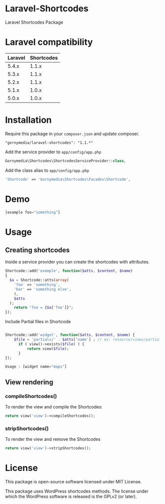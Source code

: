 Laravel-Shortcodes
====================

Laravel Shortcodes Package

# Laravel compatibility

 Laravel  | Shortcodes
:---------|:----------
 5.4.x    | 1.1.x
 5.3.x    | 1.1.x
 5.2.x    | 1.1.x
 5.1.x    | 1.0.x
 5.0.x    | 1.0.x

# Installation

Require this package in your `composer.json` and update composer.

```
"gornymedia/laravel-shortcodes": "1.1.*"
```

Add the service provider to `app/config/app.php`

```php
Gornymedia\Shortcodes\ShortcodesServiceProvider::class,
```

Add the class alias to `app/config/app.php`

```php
'Shortcode' => 'Gornymedia\Shortcodes\Facades\Shortcode',
```

# Demo

```php
[example foo="something"]
```

# Usage

## Creating shortcodes

Inside a service provider you can create the shortcodes with attributes.

```php
Shortcode::add('example', function($atts, $content, $name)
{
  $a = Shortcode::atts(array(
    'foo' => 'something',
    'bar' => 'something else',
    ),
    $atts
  );
    return "foo = {$a['foo']}";
});
```
Include Partial files in Shortcode

```php

Shortcode::add('widget', function($atts, $content, $name) {
    $file = 'partials/' . $atts['name'] ; // ex: resource/views/partials/ $atts['name'] .blade.php
      if ( view()->exists($file) ) {
          return view($file);
      }
});

Usage : [widget name="maps"]

```


## View rendering

### compileShortcodes()

To render the view and compile the Shortcodes:

```php
return view('view')->compileShortcodes();
```

### stripShortcodes()

To render the view and remove the Shortcodes

```php
return view('view')->stripShortcodes();
```

# License

This package is open-source software licensed under MIT License.

This package uses WordPress shortcodes methods. The license under which the WordPress software is released is the GPLv2 (or later).
